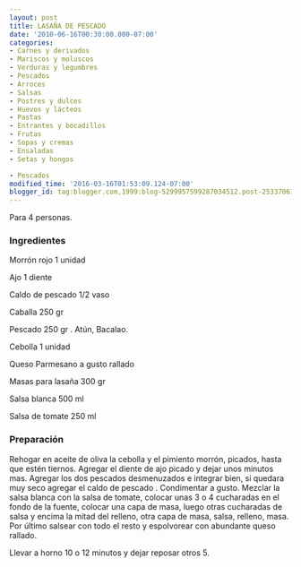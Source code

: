 ```yaml
---
layout: post
title: LASAÑA DE PESCADO
date: '2010-06-16T00:30:00.000-07:00'
categories:
- Carnes y derivados
- Mariscos y moluscos
- Verduras y legumbres
- Pescados
- Arroces
- Salsas
- Postres y dulces
- Huevos y lácteos
- Pastas
- Entrantes y bocadillos
- Frutas
- Sopas y cremas
- Ensaladas
- Setas y hongos

- Pescados
modified_time: '2016-03-16T01:53:09.124-07:00'
blogger_id: tag:blogger.com,1999:blog-5299957599287034512.post-2533706179507124087
---
```


Para 4 personas.

<h3>Ingredientes</h3>

Morrón rojo 1 unidad

Ajo 1 diente

Caldo de pescado 1/2 vaso

Caballa 250 gr

Pescado 250 gr . Atún, Bacalao.

Cebolla 1 unidad

Queso Parmesano a gusto rallado

Masas para lasaña 300 gr

Salsa blanca 500 ml

Salsa de tomate 250 ml

<h3>Preparación</h3>

Rehogar en aceite de oliva la cebolla y el pimiento morrón, picados, hasta que estén tiernos. Agregar el diente de ajo picado y dejar unos minutos mas. Agregar los dos pescados desmenuzados e integrar bien, si quedara muy seco agregar el caldo de pescado . Condimentar a gusto. Mezclar la salsa blanca con la salsa de tomate, colocar unas 3 o 4 cucharadas en el fondo de la fuente, colocar una capa de masa, luego otras cucharadas de salsa y encima la mitad del relleno, otra capa de masa, salsa, relleno, masa. Por último salsear con todo el resto y espolvorear con abundante queso rallado.

Llevar a horno 10 o 12 minutos y dejar reposar otros 5.

